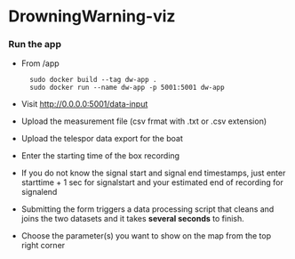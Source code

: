 # DrowningWarning-viz
### Run the app

- From /app

        sudo docker build --tag dw-app .
        sudo docker run --name dw-app -p 5001:5001 dw-app

- Visit http://0.0.0.0:5001/data-input
- Upload the measurement file (csv frmat with .txt or .csv extension)
- Upload the telespor data export for the boat
- Enter the starting time of the box recording
- If you do not know the signal start and signal end timestamps, just enter starttime + 1 sec for signalstart and your estimated end of recording for signalend
- Submitting the form triggers a data processing script that cleans and joins the two datasets and it takes __several seconds__ to finish.
- Choose the parameter(s) you want to show on the map from the top right corner
